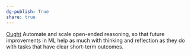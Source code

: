 ```yaml
---
dg-publish: True
share: true
---
```

[Ought](https://ought.org/)
Automate and scale open-ended reasoning, so that future improvements in ML help as much with thinking and reflection as they do with tasks that have clear short-term outcomes.
